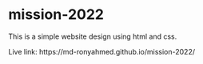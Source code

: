 # mission-2022
This is a simple website design using html and css.
<p>Live link: https://md-ronyahmed.github.io/mission-2022/ </p>
